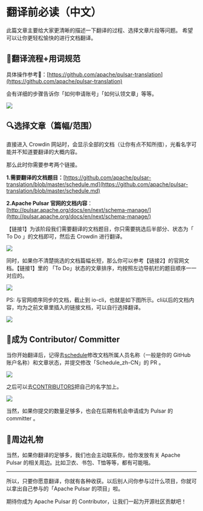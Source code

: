 # 翻译前必读（中文）

此篇文章主要给大家更清晰的描述一下翻译的过程、选择文章片段等问题。
希望可以让你更轻松愉快的进行文档翻译。

## 📖翻译流程+用词规范

具体操作参考🔗：[https://github.com/apache/pulsar-translation](https://github.com/apache/pulsar-translation)

会有详细的步骤告诉你「如何申请账号」「如何认领文章」等等。

![](media/before-1.png)

##  🔍选择文章（篇幅/范围）
直接进入 Crowdin 网站时，会显示全部的文档（让你有点不知所措），光看名字可能并不知道要翻译的大概内容。

那么此时你需要参考两个链接。

**1.需要翻译的文档题目：**[https://github.com/apache/pulsar-translation/blob/master/schedule.md](https://github.com/apache/pulsar-translation/blob/master/schedule.md)

**2.Apache Pulsar 官网的文档内容**：[http://pulsar.apache.org/docs/en/next/schema-manage/](http://pulsar.apache.org/docs/en/next/schema-manage/)

【链接1】为该阶段我们需要翻译的文档题目，你只需要挑选后半部分、状态为「 To Do 」的文档即可，然后去 Crowdin 进行翻译。

![](media/before-2.png)

同时，如果你不清楚挑选的文档篇幅长短，那么你可以参考【链接2】的官网文档。【链接1】里的 「To Do」状态的文章排序，均按照左边导航栏的题目顺序一一对应的。

![](media/before-3.png)

PS: 与官网顺序同步的文档，截止到 io-cli，也就是如下图所示。cli以后的文档内容，均为之前文章里插入的链接文档，可以自行选择翻译。

![](media/before-4.png)

## 🎉成为 Contributor/ Committer
当你开始翻译后，记得去[schedule](https://github.com/apache/pulsar-translation/blob/master/schedule.md)修改文档所属人员名称（一般是你的 GitHub 账户名称）和文章状态，并提交修改「Schedule_zh-CN」的 PR 。

![](media/before-5.png)

之后可以去[CONTRIBUTORS](https://github.com/apache/pulsar-translation/blob/master/CONTRIBUTORS.md)把自己的名字加上。

![](media/before-6.png)

当然，如果你提交的数量足够多，也会在后期有机会申请成为 Pulsar 的 committer 。

##  🎁周边礼物
当然，如果你翻译的足够多，我们也会主动联系你，给你发放有关 Apache Pulsar 的相关周边。比如卫衣、书包、T恤等等，都有可能哦。

---
所以，只要你愿意翻译，你就有各种收获。以后别人问你参与过什么项目，你就可以拿出自己参与的「Apache Pulsar 的项目」啦。

期待你成为 Apache Pulsar 的 Contributor，让我们一起为开源社区贡献吧！





